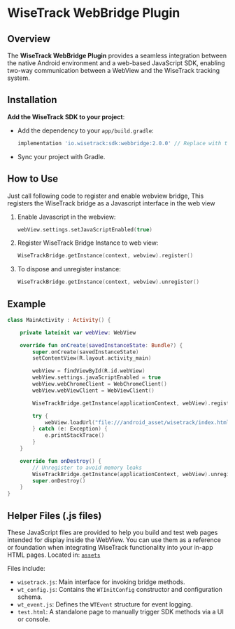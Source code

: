 # WiseTrack WebBridge Plugin

## Overview

The **WiseTrack WebBridge Plugin** provides a seamless integration between the native Android environment and a web-based JavaScript SDK, enabling two-way communication between a WebView and the WiseTrack tracking system.

## Installation
**Add the WiseTrack SDK to your project**:

- Add the dependency to your `app/build.gradle`:

  ```gradle
  implementation 'io.wisetrack:sdk:webbridge:2.0.0' // Replace with the latest version
  ```

- Sync your project with Gradle.


## How to Use

Just call following code to register and enable webview bridge,
This registers the WiseTrack bridge as a Javascript interface in the web view

1. Enable Javascript in the webview:
    ```kotlin
    webView.settings.setJavaScriptEnabled(true)
    ```
2. Register WiseTrack Bridge Instance to web view: 
    ```kotlin
    WiseTrackBridge.getInstance(context, webview).register()
    ```
3. To dispose and unregister instance:
    ```kotlin
    WiseTrackBridge.getInstance(context, webview).unregister()
    ```

## Example
```kotlin
class MainActivity : Activity() {

    private lateinit var webView: WebView

    override fun onCreate(savedInstanceState: Bundle?) {
        super.onCreate(savedInstanceState)
        setContentView(R.layout.activity_main)

        webView = findViewById(R.id.webView)
        webView.settings.javaScriptEnabled = true
        webView.webChromeClient = WebChromeClient()
        webView.webViewClient = WebViewClient()

        WiseTrackBridge.getInstance(applicationContext, webView).register()

        try {
            webView.loadUrl("file:///android_asset/wisetrack/index.html")
        } catch (e: Exception) {
            e.printStackTrace()
        }
    }

    override fun onDestroy() {
        // Unregister to avoid memory leaks
        WiseTrackBridge.getInstance(applicationContext, webView).unregister()
        super.onDestroy()
    }
}
```


## Helper Files (.js files)
These JavaScript files are provided to help you build and test web pages intended for display inside the WebView. You can use them as a reference or foundation when integrating WiseTrack functionality into your in-app HTML pages.
Located in: [`assets`](./assets/)

Files include:

- `wisetrack.js`: Main interface for invoking bridge methods.
- `wt_config.js`: Contains the `WTInitConfig` constructor and configuration schema.
- `wt_event.js`: Defines the `WTEvent` structure for event logging.
- `test.html`: A standalone page to manually trigger SDK methods via a UI or console.

